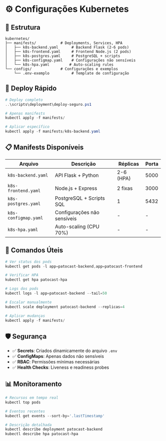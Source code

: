 # ⚙️ Configurações Kubernetes

## 📁 Estrutura

```
kubernetes/
├── manifests/           # Deployments, Services, HPA
│   ├── k8s-backend.yaml      # Backend Flask (2-6 pods)
│   ├── k8s-frontend.yaml     # Frontend Node.js (2 pods)
│   ├── k8s-postgres.yaml     # PostgreSQL + scripts
│   ├── k8s-configmap.yaml    # Configurações não sensíveis
│   └── k8s-hpa.yaml         # Auto-scaling rules
└── configs/             # Configurações e exemplos
    └── .env-exemplo          # Template de configuração
```

## 🚀 Deploy Rápido

```powershell
# Deploy completo
..\scripts\deployment\deploy-seguro.ps1

# Apenas manifests
kubectl apply -f manifests/

# Aplicar específico
kubectl apply -f manifests/k8s-backend.yaml
```

## 📋 Manifests Disponíveis

| Arquivo | Descrição | Réplicas | Porta |
|---------|-----------|----------|-------|
| `k8s-backend.yaml` | API Flask + Python | 2-6 (HPA) | 5000 |
| `k8s-frontend.yaml` | Node.js + Express | 2 fixas | 3000 |
| `k8s-postgres.yaml` | PostgreSQL + Scripts SQL | 1 | 5432 |
| `k8s-configmap.yaml` | Configurações não sensíveis | - | - |
| `k8s-hpa.yaml` | Auto-scaling (CPU 70%) | - | - |

## 🔧 Comandos Úteis

```powershell
# Ver status dos pods
kubectl get pods -l app=patocast-backend,app=patocast-frontend

# Verificar HPA
kubectl get hpa patocast-hpa

# Logs dos pods
kubectl logs -l app=patocast-backend --tail=50

# Escalar manualmente
kubectl scale deployment patocast-backend --replicas=4

# Aplicar mudanças
kubectl apply -f manifests/
```

## 🛡️ Segurança

- ✅ **Secrets**: Criados dinamicamente do arquivo `.env`
- ✅ **ConfigMaps**: Apenas dados não sensíveis
- ✅ **RBAC**: Permissões mínimas necessárias
- ✅ **Health Checks**: Liveness e readiness probes

## 📊 Monitoramento

```powershell
# Recursos em tempo real
kubectl top pods

# Eventos recentes
kubectl get events --sort-by='.lastTimestamp'

# Descrição detalhada
kubectl describe deployment patocast-backend
kubectl describe hpa patocast-hpa
```